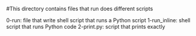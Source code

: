 #This directory contains files that run does different scripts

0-run: file that write shell script that runs a Python script
1-run_inline: shell script that runs Python code
2-print.py: script that prints exactly
